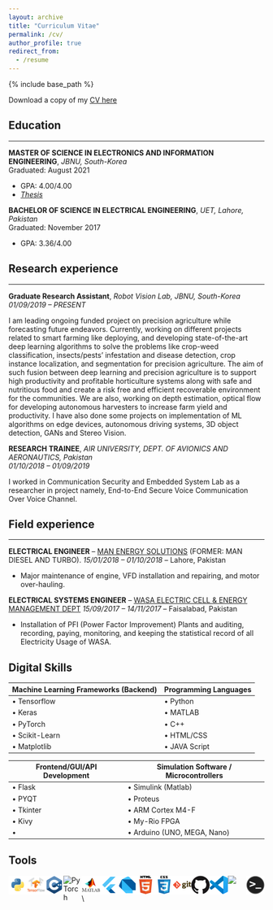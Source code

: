 ```yaml
---
layout: archive
title: "Curriculum Vitae"
permalink: /cv/
author_profile: true
redirect_from:
  - /resume
---
```


{% include base_path %}

Download a copy of my [CV here](https://drive.google.com/file/d/1k7IOc0CxG-RHF0ZlPPRAOAcoWU5Q4bkO/view?usp=sharing)

## Education
-----------------------
**MASTER OF SCIENCE IN ELECTRONICS AND INFORMATION ENGINEERING**, *JBNU, South-Korea* <br>
Graduated: August 2021 
* GPA: 4.00/4.00
* *[Thesis](https://dl.jbnu.ac.kr/search/detail/CATTOT000000928377?mainLink=/search/tot&briefLink=/search/tot/result?st=FRNT_A_q=%ED%83%88%ED%95%98%EC%9D%BC%EB%A6%AC%EC%95%84%EC%8A%A4_A_si=2#)*

**BACHELOR OF SCIENCE IN ELECTRICAL ENGINEERING**, *UET, Lahore, Pakistan* <br>
Graduated: November 2017
* GPA: 3.36/4.00

## Research experience
-----------------------
**Graduate Research Assistant**, *Robot Vision Lab, JBNU, South-Korea* <br>
*01/09/2019 – PRESENT* 

I am leading ongoing funded project on precision agriculture while forecasting future endeavors. Currently, working on different projects related to smart farming like deploying, and developing state-of-the-art deep learning algorithms to solve the problems like crop-weed classification, insects/pests’ infestation and disease detection, crop instance localization, and segmentation for precision agriculture. The aim of such fusion between deep learning and precision agriculture is to support high productivity and profitable horticulture systems along with safe and nutritious food and create a risk free and efficient recoverable environment for the communities. 
We are also, working on depth estimation, optical flow for developing autonomous harvesters to increase farm yield and productivity. I have also done some projects on implementation of ML algorithms on edge devices, autonomous driving systems, 3D object detection, GANs and Stereo Vision.

**RESEARCH TRAINEE**, *AIR UNIVERSITY, DEPT. OF AVIONICS AND AERONAUTICS, Pakistan* <br>
*01/10/2018 – 01/09/2019*

I worked in Communication Security and Embedded System Lab as a researcher in project namely, End-to-End Secure Voice Communication Over Voice Channel.

## Field experience
-----------------------
**ELECTRICAL ENGINEER** – [MAN ENERGY SOLUTIONS](https://man-es.com/global/pakistan) (FORMER: MAN DIESEL AND TURBO).
*15/01/2018 – 01/10/2018* – Lahore, Pakistan 

* Major maintenance of engine, VFD installation and repairing, and motor over-hauling.

**ELECTRICAL SYSTEMS ENGINEER** – [WASA ELECTRIC CELL & ENERGY MANAGEMENT DEPT](http://wasafaisalabad.gop.pk/)
*15/09/2017 – 14/11/2017* – Faisalabad, Pakistan
* Installation of PFI (Power Factor Improvement) Plants and auditing, recording, paying, monitoring, and keeping the statistical record of all Electricity Usage of WASA.


## Digital Skills

|Machine Learning Frameworks (Backend)|Programming Languages|
|---|---|
|•	Tensorflow|•	Python|
|•	Keras|•	MATLAB|
|•	PyTorch|•	C++|
|•	Scikit-Learn|•	HTML/CSS|
|• Matplotlib|•	JAVA Script	|

|Frontend/GUI/API Development|Simulation Software / Microcontrollers|
|---|---|
|•	Flask|•	Simulink (Matlab)|
|•	PYQT|•	Proteus|
|•	Tkinter|•	ARM Cortex M4-F|
|•	Kivy|•	My-Rio FPGA|
|•|•	Arduino (UNO, MEGA, Nano)|

## Tools

<img align="left" alt="Python" width="36px" src="https://raw.githubusercontent.com/github/explore/80688e429a7d4ef2fca1e82350fe8e3517d3494d/topics/python/python.png" />
<img align="left" alt="TensorFlow" width="36px" src="https://raw.githubusercontent.com/github/explore/80688e429a7d4ef2fca1e82350fe8e3517d3494d/topics/tensorflow/tensorflow.png" />
<img align="left" alt="C++" width="36px" src="https://raw.githubusercontent.com/github/explore/80688e429a7d4ef2fca1e82350fe8e3517d3494d/topics/cpp/cpp.png" />
<img align="left" alt="PyTorch" width="36px" src="https://s3.us-east-2.amazonaws.com/aiworkbox/technology-images/pytorch_logo_200x200.png" />
<img align="left" alt="MatLab" width="36px" src="https://raw.githubusercontent.com/github/explore/80688e429a7d4ef2fca1e82350fe8e3517d3494d/topics/matlab/matlab.png" />
<img align="left" alt="Flutter" width="36px" src="https://raw.githubusercontent.com/github/explore/80688e429a7d4ef2fca1e82350fe8e3517d3494d/topics/flutter/flutter.png" />
<img align="left" alt="Dart" width="36px" src="https://raw.githubusercontent.com/github/explore/80688e429a7d4ef2fca1e82350fe8e3517d3494d/topics/dart/dart.png" />
<img align="left" alt="HTML5" width="36px" src="https://raw.githubusercontent.com/github/explore/80688e429a7d4ef2fca1e82350fe8e3517d3494d/topics/html/html.png" />
<img align="left" alt="CSS3" width="36px" src="https://raw.githubusercontent.com/github/explore/80688e429a7d4ef2fca1e82350fe8e3517d3494d/topics/css/css.png" />
<img align="left" alt="Git" width="36px" src="https://raw.githubusercontent.com/github/explore/80688e429a7d4ef2fca1e82350fe8e3517d3494d/topics/git/git.png" />
<img align="left" alt="GitHub" width="36px" src="https://raw.githubusercontent.com/github/explore/78df643247d429f6cc873026c0622819ad797942/topics/github/github.png" />
<img align="left" alt="Visual Studio Code" width="36px" src="https://raw.githubusercontent.com/github/explore/80688e429a7d4ef2fca1e82350fe8e3517d3494d/topics/visual-studio-code/visual-studio-code.png" />
<img align="left" width="36px" src="https://avatars3.githubusercontent.com/u/38081706?s=400&u=963d11e5a1e77618d6baab30d32d40cb17e4064d&v=4">
<img align="left" alt="Terminal" width="36px" src="https://raw.githubusercontent.com/github/explore/80688e429a7d4ef2fca1e82350fe8e3517d3494d/topics/terminal/terminal.png" />\
